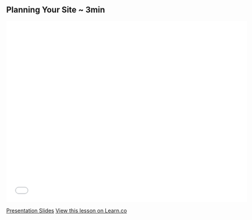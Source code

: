 

## Planning Your Site ~ 3min

<iframe width="640" height="480" src="//www.youtube.com/embed/TmW9d8Uik6E?rel=0" frameborder="0" allowfullscreen></iframe>

[Presentation Slides](https://docs.google.com/presentation/d/1eU-4wD5dsxV1t-3CA3T82gbv2K3pAs92pq30HlmXM_U/edit?usp=sharing)
<a href='https://learn.co/lessons/fe-planning-your-website' data-visibility='hidden'>View this lesson on Learn.co</a>
